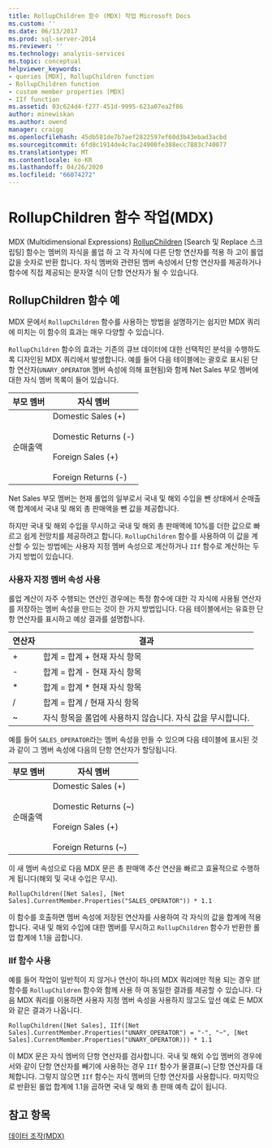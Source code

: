 ```yaml
---
title: RollupChildren 함수 (MDX) 작업 Microsoft Docs
ms.custom: ''
ms.date: 06/13/2017
ms.prod: sql-server-2014
ms.reviewer: ''
ms.technology: analysis-services
ms.topic: conceptual
helpviewer_keywords:
- queries [MDX], RollupChildren function
- RollupChildren function
- custom member properties [MDX]
- IIf function
ms.assetid: 03c624d4-f277-451d-9995-623a07ea2f86
author: minewiskan
ms.author: owend
manager: craigg
ms.openlocfilehash: 45db581de7b7aef2822597ef60d3b43ebad3acbd
ms.sourcegitcommit: 6fd8c1914de4c7ac24900fe388ecc7883c740077
ms.translationtype: MT
ms.contentlocale: ko-KR
ms.lasthandoff: 04/26/2020
ms.locfileid: "66074272"
---
```

# <a name="working-with-the-rollupchildren-function-mdx"></a>RollupChildren 함수 작업(MDX)
  MDX (Multidimensional Expressions) [RollupChildren](/sql/mdx/rollupchildren-mdx) [Search 및 Replace 스크립팅] 함수는 멤버의 자식을 롤업 하 고 각 자식에 다른 단항 연산자를 적용 하 고이 롤업 값을 숫자로 반환 합니다. 자식 멤버와 관련된 멤버 속성에서 단항 연산자를 제공하거나 함수에 직접 제공되는 문자열 식이 단항 연산자가 될 수 있습니다.  
  
## <a name="rollupchildren-function-examples"></a>RollupChildren 함수 예  
 MDX 문에서 `RollupChildren` 함수를 사용하는 방법을 설명하기는 쉽지만 MDX 쿼리에 미치는 이 함수의 효과는 매우 다양할 수 있습니다.  
  
 `RollupChildren` 함수의 효과는 기존의 큐브 데이터에 대한 선택적인 분석을 수행하도록 디자인된 MDX 쿼리에서 발생합니다. 예를 들어 다음 테이블에는 괄호로 표시된 단항 연산자(`UNARY_OPERATOR` 멤버 속성에 의해 표현됨)와 함께 Net Sales 부모 멤버에 대한 자식 멤버 목록이 들어 있습니다.  
  
|부모 멤버|자식 멤버|  
|-------------------|------------------|  
|순매출액|Domestic Sales (+)<br /><br /> Domestic Returns (-)<br /><br /> Foreign Sales (+)<br /><br /> Foreign Returns (-)|  
  
 Net Sales 부모 멤버는 현재 롤업의 일부로서 국내 및 해외 수입을 뺀 상태에서 순매출액 합계에서 국내 및 해외 총 판매액을 뺀 값을 제공합니다.  
  
 하지만 국내 및 해외 수입을 무시하고 국내 및 해외 총 판매액에 10%를 더한 값으로 빠르고 쉽게 전망치를 제공하려고 합니다. `RollupChildren` 함수를 사용하여 이 값을 계산할 수 있는 방법에는 사용자 지정 멤버 속성으로 계산하거나 `IIf` 함수로 계산하는 두 가지 방법이 있습니다.  
  
### <a name="using-a-custom-member-property"></a>사용자 지정 멤버 속성 사용  
 롤업 계산이 자주 수행되는 연산인 경우에는 특정 함수에 대한 각 자식에 사용될 연산자를 저장하는 멤버 속성을 만드는 것이 한 가지 방법입니다. 다음 테이블에서는 유효한 단항 연산자를 표시하고 예상 결과를 설명합니다.  
  
|연산자|결과|  
|--------------|------------|  
|+|합계 = 합계 + 현재 자식 항목|  
|-|합계 = 합계 - 현재 자식 항목|  
|*|합계 = 합계 * 현재 자식 항목|  
|/|합계 = 합계 / 현재 자식 항목|  
|~|자식 항목을 롤업에 사용하지 않습니다. 자식 값을 무시합니다.|  
  
 예를 들어 `SALES_OPERATOR`라는 멤버 속성을 만들 수 있으며 다음 테이블에 표시된 것과 같이 그 멤버 속성에 다음의 단항 연산자가 할당됩니다.  
  
|부모 멤버|자식 멤버|  
|-------------------|------------------|  
|순매출액|Domestic Sales (+)<br /><br /> Domestic Returns (~)<br /><br /> Foreign Sales (+)<br /><br /> Foreign Returns (~)|  
  
 이 새 멤버 속성으로 다음 MDX 문은 총 판매액 추산 연산을 빠르고 효율적으로 수행하게 됩니다(해외 및 국내 수입은 무시).  
  
```  
RollupChildren([Net Sales], [Net Sales].CurrentMember.Properties("SALES_OPERATOR")) * 1.1  
```  
  
 이 함수를 호출하면 멤버 속성에 저장된 연산자를 사용하여 각 자식의 값을 합계에 적용합니다. 국내 및 해외 수입에 대한 멤버를 무시하고 `RollupChildren` 함수가 반환한 롤업 합계에 1.1을 곱합니다.  
  
### <a name="using-the-iif-function"></a>IIf 함수 사용  
 예를 들어 작업이 일반적이 지 않거나 연산이 하나의 MDX 쿼리에만 적용 되는 경우 [IIf](/sql/mdx/iif-mdx) 함수를 `RollupChildren` 함수와 함께 사용 하 여 동일한 결과를 제공할 수 있습니다. 다음 MDX 쿼리를 이용하면 사용자 지정 멤버 속성을 사용하지 않고도 앞선 예로 든 MDX와 같은 결과가 나옵니다.  
  
```  
RollupChildren([Net Sales], IIf([Net Sales].CurrentMember.Properties("UNARY_OPERATOR") = "-", "~", [Net Sales].CurrentMember.Properties("UNARY_OPERATOR))) * 1.1  
```  
  
 이 MDX 문은 자식 멤버의 단항 연산자를 검사합니다. 국내 및 해외 수입 멤버의 경우에서와 같이 단항 연산자를 빼기에 사용하는 경우 `IIf` 함수가 물결표(~) 단항 연산자를 대체합니다. 그렇지 않으면 `IIf` 함수는 자식 멤버의 단항 연산자를 사용합니다. 마지막으로 반환된 롤업 합계에 1.1을 곱하면 국내 및 해외 총 판매 예측 값이 됩니다.  
  
## <a name="see-also"></a>참고 항목  
 [데이터 조작&#40;MDX&#41;](mdx-data-manipulation-manipulating-data.md)  
  
  
